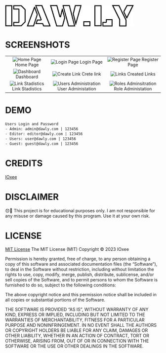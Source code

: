 ![DAWLY LOGO](public/assets/img/logo.png)

# SCREENSHOTS
| | | |
|:-------------------------:|:-------------------------:|:-------------------------:|
|![Home Page](https://user-images.githubusercontent.com/48241519/232336152-31cdb2db-35f9-4c05-ac12-855a8bb7407b.png) Home Page|![Login Page](https://user-images.githubusercontent.com/48241519/232336360-f946fa80-3d66-4b56-a0ef-aa140259e571.png) Login Page|![Register Page](https://user-images.githubusercontent.com/48241519/232336402-5aad6dbd-89f9-4e75-9983-c7dfbee2b958.png) Register Page|
|![Dashboard](https://user-images.githubusercontent.com/48241519/232336492-1c16b9d0-dd5a-4adf-b5cf-bd10d742845c.png) Dashboard|![Create Link](https://user-images.githubusercontent.com/48241519/232336521-ea869d5e-5c7c-48d7-b4b7-3439ab031b3b.png) Crete link|![Links](https://user-images.githubusercontent.com/48241519/232336574-5c675480-7df5-41f6-9edd-5fcde98874d7.png) Created Links
|![Link Stadistics](https://user-images.githubusercontent.com/48241519/232336584-db9c7868-d3eb-49af-a362-dd8ddbac06b8.png) Link Stadistics|![Users Administration](https://user-images.githubusercontent.com/48241519/232336602-33f582bc-2189-41c2-b431-65d22352464a.png) User Administation|![Roles Adminsitration](https://user-images.githubusercontent.com/48241519/232336635-0a6523f7-bc44-4e19-a392-86c583f7e6d3.png) Role Administation|


# DEMO
    Users Login and Password
    - Admin: admin@dawly.com | 123456
    - Editor: editor@dawly.com | 123456
    - Users: user@dawly.com | 123456
    - Guest: guest@dawly.com | 123456



# CREDITS
[IOxee](https://github.com/IOxee)

# DISCLAIMER
😞🙏 This project is for educational purposes only. I am not responsible for any misuse or damage caused by this program. Use it at your own risk.

# LICENSE
[MIT License](https://mit-license.org/)
The MIT License (MIT)
Copyright © 2023 IOxee

Permission is hereby granted, free of charge, to any person obtaining a copy of this software and associated documentation files (the “Software”), to deal in the Software without restriction, including without limitation the rights to use, copy, modify, merge, publish, distribute, sublicense, and/or sell copies of the Software, and to permit persons to whom the Software is furnished to do so, subject to the following conditions:

The above copyright notice and this permission notice shall be included in all copies or substantial portions of the Software.

THE SOFTWARE IS PROVIDED “AS IS”, WITHOUT WARRANTY OF ANY KIND, EXPRESS OR IMPLIED, INCLUDING BUT NOT LIMITED TO THE WARRANTIES OF MERCHANTABILITY, FITNESS FOR A PARTICULAR PURPOSE AND NONINFRINGEMENT. IN NO EVENT SHALL THE AUTHORS OR COPYRIGHT HOLDERS BE LIABLE FOR ANY CLAIM, DAMAGES OR OTHER LIABILITY, WHETHER IN AN ACTION OF CONTRACT, TORT OR OTHERWISE, ARISING FROM, OUT OF OR IN CONNECTION WITH THE SOFTWARE OR THE USE OR OTHER DEALINGS IN THE SOFTWARE.
